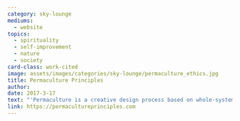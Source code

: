 ```yaml
---
category: sky-lounge
mediums:
  - website
topics:
  - spirituality
  - self-improvement
  - nature
  - society
card-class: work-cited
image: assets/images/categories/sky-lounge/permaculture_ethics.jpg
title: Permaculture Principles
author:
date: 2017-3-17
text: "'Permaculture is a creative design process based on whole-systems thinking informed by ethics and design principles. This approach guides us to mimic the patterns and relationships we can find in nature and can be applied to all aspects of human habitation, from agriculture to ecological building, from appropriate technology to education and even economics.'"
link: https://permacultureprinciples.com
---
```

